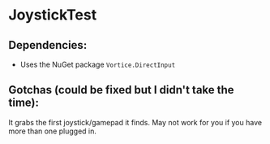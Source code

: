 # JoystickTest

## Dependencies:

- Uses the NuGet package `Vortice.DirectInput`

## Gotchas (could be fixed but I didn't take the time):

It grabs the first joystick/gamepad it finds. May not work for you if you have more than one plugged in.